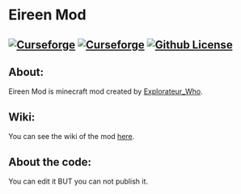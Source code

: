
# Eireen Mod

[![Curseforge](http://cf.way2muchnoise.eu/full_eireenmods_downloads.svg)](https://www.curseforge.com/minecraft/mc-mods/eireenmods)
[![Curseforge](http://cf.way2muchnoise.eu/versions/eireenmods.svg)](https://www.curseforge.com/minecraft/mc-mods/eireenmods)
[![Github License](https://img.shields.io/github/license/ExplorateurWho/Eireen-Mod.svg)]()
---

## About:
Eireen Mod is minecraft mod created by [Explorateur_Who](https://github.com/ExplorateurWho).

## Wiki:
You can see the wiki of the mod [here](https://eireenmod.fandom.com/fr/f).

## About the code:
You can edit it BUT you can not publish it.
